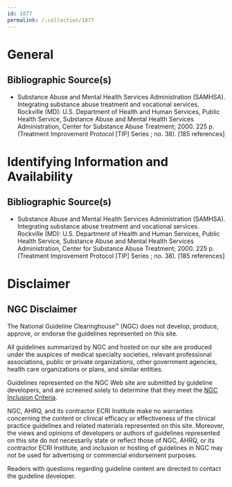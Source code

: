```yaml
---
id: 1877
permalink: /:collection/1877
---
```


# General

## Bibliographic Source(s)

- Substance Abuse and Mental Health Services Administration (SAMHSA). Integrating substance abuse treatment and vocational services. Rockville (MD): U.S. Department of Health and Human Services, Public Health Service, Substance Abuse and Mental Health Services Administration, Center for Substance Abuse Treatment; 2000. 225 p. (Treatment Improvement Protocol [TIP] Series ; no. 38). [185 references]

# Identifying Information and Availability

## Bibliographic Source(s)

- Substance Abuse and Mental Health Services Administration (SAMHSA). Integrating substance abuse treatment and vocational services. Rockville (MD): U.S. Department of Health and Human Services, Public Health Service, Substance Abuse and Mental Health Services Administration, Center for Substance Abuse Treatment; 2000. 225 p. (Treatment Improvement Protocol [TIP] Series ; no. 38). [185 references]

# Disclaimer

## NGC Disclaimer

The National Guideline Clearinghouse™ (NGC) does not develop, produce, approve, or endorse the guidelines represented on this site.

All guidelines summarized by NGC and hosted on our site are produced under the auspices of medical specialty societies, relevant professional associations, public or private organizations, other government agencies, health care organizations or plans, and similar entities.

Guidelines represented on the NGC Web site are submitted by guideline developers, and are screened solely to determine that they meet the [NGC Inclusion Criteria](/help-and-about/summaries/inclusion-criteria).

NGC, AHRQ, and its contractor ECRI Institute make no warranties concerning the content or clinical efficacy or effectiveness of the clinical practice guidelines and related materials represented on this site. Moreover, the views and opinions of developers or authors of guidelines represented on this site do not necessarily state or reflect those of NGC, AHRQ, or its contractor ECRI Institute, and inclusion or hosting of guidelines in NGC may not be used for advertising or commercial endorsement purposes.

Readers with questions regarding guideline content are directed to contact the guideline developer.


